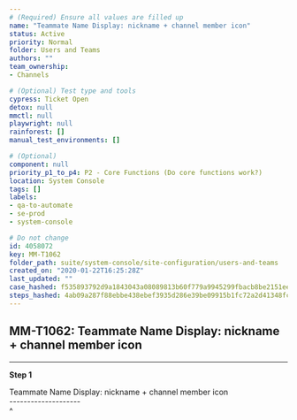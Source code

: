 ```yaml
---
# (Required) Ensure all values are filled up
name: "Teammate Name Display: nickname + channel member icon"
status: Active
priority: Normal
folder: Users and Teams
authors: ""
team_ownership: 
- Channels

# (Optional) Test type and tools
cypress: Ticket Open
detox: null
mmctl: null
playwright: null
rainforest: []
manual_test_environments: []

# (Optional)
component: null
priority_p1_to_p4: P2 - Core Functions (Do core functions work?)
location: System Console
tags: []
labels: 
- qa-to-automate
- se-prod
- system-console

# Do not change
id: 4058072
key: MM-T1062
folder_path: suite/system-console/site-configuration/users-and-teams
created_on: "2020-01-22T16:25:28Z"
last_updated: ""
case_hashed: f535893792d9a1843043a08089813b60f779a9945299fbacb8be2151ee37c5023c9af489fa1006c5d9faa66ec1775d77
steps_hashed: 4ab09a287f88ebbe438ebef3935d286e39be09915b1fc72a2d41348fc94b4d198eb90ca7d014c049a7d9f43d128f2ddc
---
```


## MM-T1062: Teammate Name Display: nickname + channel member icon

---

**Step 1**

Teammate Name Display: nickname + channel member icon\
\--------------------\
^
